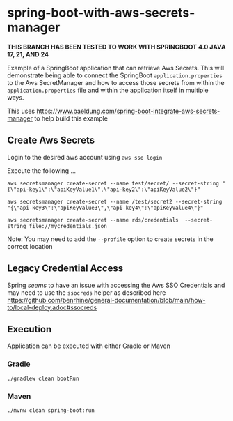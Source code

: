 # spring-boot-with-aws-secrets-manager

**THIS BRANCH HAS BEEN TESTED TO WORK WITH SPRINGBOOT 4.0 JAVA 17, 21, AND 24**

Example of a SpringBoot application that can retrieve Aws Secrets. This will demonstrate being able to connect the SpringBoot
`application.properties` to the Aws SecretManager and how to access those secrets from within the `application.properties`
file and within the application itself in multiple ways.

This uses https://www.baeldung.com/spring-boot-integrate-aws-secrets-manager to help build this example

## Create Aws Secrets

Login to the desired aws account using `aws sso login`

Execute the following ...

```shell
aws secretsmanager create-secret --name test/secret/ --secret-string "{\"api-key1\":\"apiKeyValue1\",\"api-key2\":\"apiKeyValue2\"}" 

aws secretsmanager create-secret --name /test/secret2 --secret-string "{\"api-key3\":\"apiKeyValue3\",\"api-key4\":\"apiKeyValue4\"}" 

aws secretsmanager create-secret --name rds/credentials  --secret-string file://mycredentials.json  
```

Note: You may need to add the `--profile` option to create secrets in the correct location

## Legacy Credential Access

Spring _seems_ to have an issue with accessing the Aws SSO Credentials and may need to use the `ssocreds` helper as 
described here https://github.com/benrhine/general-documentation/blob/main/how-to/local-deploy.adoc#ssocreds

## Execution

Application can be executed with either Gradle or Maven

### Gradle

```shell
./gradlew clean bootRun  
```

### Maven

```shell
./mvnw clean spring-boot:run   
```
